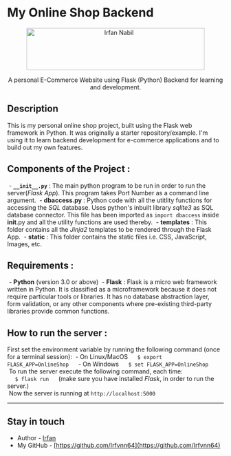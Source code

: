 # My Online Shop Backend

<p align="center">
  <a href="https://cooltext.com"><img src="https://images.cooltext.com/5731610.png" width="414" height="98" alt="Irfan Nabil" /></a>
</p>

<p align="center">
  A personal E-Commerce Website using Flask (Python) Backend for learning and development.
</p>

## Description

This is my personal online shop project, built using the Flask web framework in Python. It was originally a starter repository/example. I'm using it to learn backend development for e-commerce applications and to build out my own features.

## Components of the Project :
 - <strong>`__init__.py`</strong> : The main python program to be run in order to run the server(<em>Flask App</em>). This program takes Port Number as a command line argument.
 - <strong>dbaccess.py</strong> : Python code with all the utitlity functions for accessing the <em>SQL</em> database. Uses python's inbuilt library <em>sqlite3</em> as SQL database connector. This file has been imported as <code>import dbaccess</code> inside __init__.py and all the utility functions are used thereby.
 - <strong>templates</strong> : This folder contains all the <em>Jinja2</em> templates to be rendered through the Flask App.
 - <strong>static</strong> : This folder contains the static files i.e. CSS, JavaScript, Images, etc.

## Requirements :
 - <strong>Python</strong> (version 3.0 or above)
 - <strong>Flask</strong> : Flask is a micro web framework written in Python. It is classified as a microframework because it does not require particular tools or libraries. It has no database abstraction layer, form validation, or any other components where pre-existing third-party libraries provide common functions.

## How to run the server :
First set the environment variable by running the following command (once for a terminal session):
 - On Linux/MacOS
 ```
 $ export FLASK_APP=OnlineShop
 ```
 - On Windows
 ```
 $ set FLASK_APP=OnlineShop
 ```
 To run the server execute the following command, each time:<br/>
 ```
 $ flask run
 ```
 (make sure you have installed <em>Flask</em>, in order to run the server.)<br/>
 Now the server is running at `http://localhost:5000`

---

## Stay in touch

- Author - [Irfan](https://github.com/Irfvnn64)
- My GitHub - [https://github.com/Irfvnn64](https://github.com/Irfvnn64)

